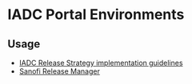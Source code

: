 # IADC Portal Environments

## Usage

- [IADC Release Strategy implementation guidelines](https://iadc.atlassian.net/wiki/spaces/IADC/pages/429326377/Implementation+guidelines+of+the+IADC+Release+Strategy)
- [Sanofi Release Manager](https://emea-aws-gitlab.sanofi.com:3001/factory4/digital-foundation/sanofi-release-manager)
